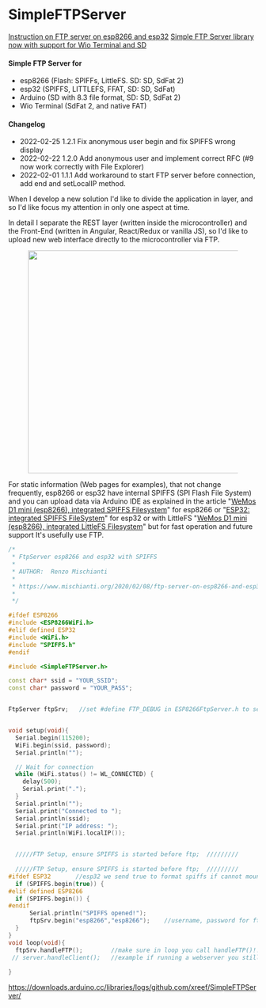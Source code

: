 # SimpleFTPServer

[Instruction on FTP server on esp8266 and esp32](https://www.mischianti.org/2020/02/08/ftp-server-on-esp8266-and-esp32)
[Simple FTP Server library now with support for Wio Terminal and SD](https://www.mischianti.org/2021/07/01/simple-ftp-server-library-now-with-support-for-wio-terminal-and-sd/)

#### Simple FTP Server for 
 - esp8266 (Flash: SPIFFs, LittleFS. SD: SD, SdFat 2)
 - esp32 (SPIFFS, LITTLEFS, FFAT, SD: SD, SdFat)
 - Arduino (SD with 8.3 file format, SD: SD, SdFat 2)
 - Wio Terminal (SdFat 2, and native FAT)

#### Changelog
- 2022-02-25 1.2.1 Fix anonymous user begin and fix SPIFFS wrong display
- 2022-02-22 1.2.0 Add anonymous user and implement correct RFC (#9 now work correctly with File Explorer)
- 2022-02-01 1.1.1 Add workaround to start FTP server before connection, add end and setLocalIP method.

<!-- wp:paragraph -->
<p>When I develop a new solution I'd like to divide the application in layer, and so I'd like focus my attention in only one aspect at time. </p>
<!-- /wp:paragraph -->

<!-- wp:paragraph -->
<p> In detail I separate the REST layer (written inside the microcontroller) and the Front-End (written in Angular, React/Redux or vanilla JS), so I'd like to upload new web interface directly to the microcontroller via FTP. </p>
<!-- /wp:paragraph -->

<!-- wp:image {"align":"center","id":2155} -->
<div class="wp-block-image"><figure class="aligncenter"><img width="450px" src="https://www.mischianti.org/wp-content/uploads/2019/06/FTPTransferEsp8266-1024x662.jpg" alt="" class="wp-image-2155"/><figcaption></figcaption></figure></div>
<!-- /wp:image -->

<!-- wp:paragraph -->
<p>For static information (Web pages for examples), that not change frequently, esp8266 or esp32 have internal SPIFFS (SPI Flash File System) and you can upload data via Arduino IDE as explained in the article  "<a href="https://www.mischianti.org/2019/08/30/wemos-d1-mini-esp8266-integrated-spiffs-filesistem-part-2/">WeMos D1 mini (esp8266), integrated SPIFFS Filesystem</a>" for esp8266 or "<a rel="noreferrer noopener" href="https://www.mischianti.org/2020/06/04/esp32-integrated-spiffs-filesystem-part-2/" target="_blank">ESP32: integrated SPIFFS FileSystem</a>" for esp32 or with LittleFS "<a href="https://www.mischianti.org/2020/06/22/wemos-d1-mini-esp8266-integrated-littlefs-filesystem-part-5/">WeMos D1 mini (esp8266), integrated LittleFS Filesystem</a>" but for fast operation and future support It's usefully use FTP.</p>
<!-- /wp:paragraph -->



```cpp
/*
 * FtpServer esp8266 and esp32 with SPIFFS
 *
 * AUTHOR:  Renzo Mischianti
 *
 * https://www.mischianti.org/2020/02/08/ftp-server-on-esp8266-and-esp32
 *
 */

#ifdef ESP8266
#include <ESP8266WiFi.h>
#elif defined ESP32
#include <WiFi.h>
#include "SPIFFS.h"
#endif

#include <SimpleFTPServer.h>

const char* ssid = "YOUR_SSID";
const char* password = "YOUR_PASS";


FtpServer ftpSrv;   //set #define FTP_DEBUG in ESP8266FtpServer.h to see ftp verbose on serial


void setup(void){
  Serial.begin(115200);
  WiFi.begin(ssid, password);
  Serial.println("");

  // Wait for connection
  while (WiFi.status() != WL_CONNECTED) {
    delay(500);
    Serial.print(".");
  }
  Serial.println("");
  Serial.print("Connected to ");
  Serial.println(ssid);
  Serial.print("IP address: ");
  Serial.println(WiFi.localIP());


  /////FTP Setup, ensure SPIFFS is started before ftp;  /////////
  
  /////FTP Setup, ensure SPIFFS is started before ftp;  /////////
#ifdef ESP32       //esp32 we send true to format spiffs if cannot mount
  if (SPIFFS.begin(true)) {
#elif defined ESP8266
  if (SPIFFS.begin()) {
#endif
      Serial.println("SPIFFS opened!");
      ftpSrv.begin("esp8266","esp8266");    //username, password for ftp.  set ports in ESP8266FtpServer.h  (default 21, 50009 for PASV)
  }    
}
void loop(void){
  ftpSrv.handleFTP();        //make sure in loop you call handleFTP()!!  
 // server.handleClient();   //example if running a webserver you still need to call .handleClient();
 
}
```

https://downloads.arduino.cc/libraries/logs/github.com/xreef/SimpleFTPServer/